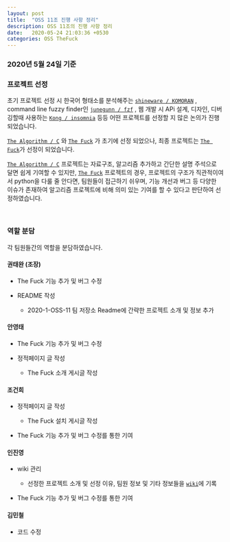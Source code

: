 ```yaml
---
layout: post
title:  "OSS 11조 진행 사항 정리"
description: OSS 11조의 진행 사항 정리
date:   2020-05-24 21:03:36 +0530
categories: OSS TheFuck
---
```


### 2020년 5월 24일 기준

### 프로젝트 선정

초기 프로젝트 선정 시 한국어 형태소를 분석해주는 [`shineware / KOMORAN`](https://github.com/shineware/KOMORAN) , command line fuzzy finder인 [`junegunn / fzf`](https://github.com/junegunn/fzf) , 웹 개발 시 APi 설계, 디자인, 디버깅할때 사용하는  [`Kong / insomnia`](https://github.com/Kong/insomnia) 등등 어떤 프로젝트를 선정할 지 많은 논의가 진행되었습니다.
 
[`The Algorithm / C`](https://github.com/TheAlgorithms/C) 와 [`The Fuck`](https://github.com/nvbn/thefuck) 가 초기에 선정 되었으나, 최종 프로젝트는 [`The Fuck`](https://github.com/nvbn/thefuck)가 선정이 되었습니다.

[`The Algorithm / C`](https://github.com/TheAlgorithms/C) 프로젝트는 자료구조, 알고리즘 추가하고 간단한 설명 주석으로 달면 쉽게 기여할 수 있지만, [`The Fuck`](https://github.com/nvbn/thefuck) 프로젝트의 경우, 프로젝트의 구조가 직관적이여서 python을 다룰 줄 안다면, 팀원들이 접근하기 쉬우며, 기능 개선과 버그 등 다양한 이슈가 존재하여 알고리즘 프로젝트에 비해 의미 있는 기여를 할 수 있다고 판단하여 선정하였습니다.

&nbsp;&nbsp;&nbsp;&nbsp;

### 역할 분담

각 팀원들간의 역할을 분담하였습니다.

#### 권태완 (조장)

- The Fuck 기능 추가 및 버그 수정

- README 작성
    - 2020-1-OSS-11 팀 저장소 Readme에 간략한 프로젝트 소개 및 정보 추가

#### 안영태

- The Fuck 기능 추가 및 버그 수정

- 정적페이지 글 작성
    - The Fuck 소개 게시글 작성


#### 조건희

- 정적페이지 글 작성
    - The Fuck 설치 게시글 작성

- The Fuck 기능 추가 및 버그 수정를 통한 기여

#### 인진영
    
- wiki 관리
    - 선정한 프로젝트 소개 및 선정 이유, 팀원 정보 및 기타 정보들을 [`wiki`](https://github.com/20-1-SKKU-OSS/2020-1-OSS-11/wiki)에 기록

- The Fuck 기능 추가 및 버그 수정를 통한 기여

#### 김민철

- 코드 수정

&nbsp;&nbsp;&nbsp;&nbsp;